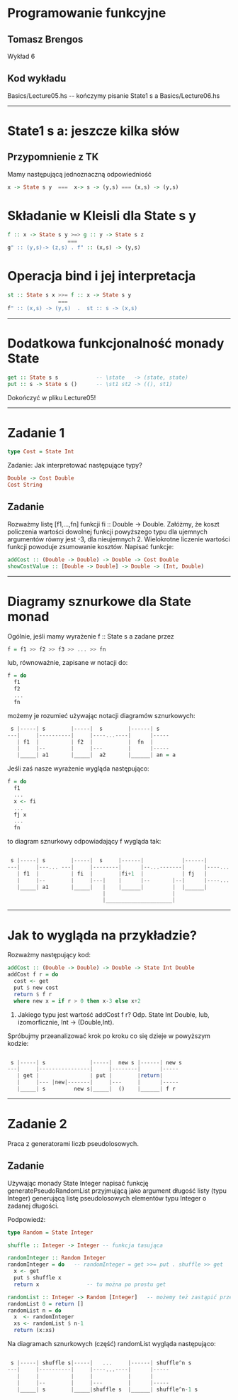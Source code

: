 # Programowanie funkcyjne

## Tomasz Brengos

Wykład 6


## Kod wykładu 
Basics/Lecture05.hs -- kończymy pisanie State1 s a
Basics/Lecture06.hs

---

# State1 s a: jeszcze kilka słów

## Przypomnienie z TK
Mamy następującą jednoznaczną odpowiedniość
```haskell
x -> State s y  ===  x-> s -> (y,s) === (x,s) -> (y,s)
```

# Składanie w Kleisli dla State s y
```haskell
f :: x -> State s y >=> g :: y -> State s z   
                   === 
g" :: (y,s)-> (z,s) . f" :: (x,s) -> (y,s)
```

# Operacja bind i jej interpretacja
```haskell
st :: State s x >>= f :: x -> State s y
                ===
f" :: (x,s) -> (y,s)  .  st :: s -> (x,s)  
```

---


# Dodatkowa funkcjonalność monady State

```haskell
get :: State s s            -- \state   -> (state, state)
put :: s -> State s ()      -- \st1 st2 -> ((), st1) 
```
Dokończyć w pliku Lecture05!

---

# Zadanie 1

```haskell
type Cost = State Int
```

Zadanie: Jak interpretować następujące typy?
```haskell
Double -> Cost Double
Cost String
```

## Zadanie
Rozważmy listę [f1,...,fn] funkcji fi :: Double -> Double. Załóżmy, że 
koszt policzenia wartości dowolnej funkcji powyższego typu dla ujemnych argumentów 
równy jest -3, dla nieujemnych 2. Wielokrotne liczenie wartości funkcji powoduje zsumowanie 
kosztów. Napisać funkcje:
```haskell
addCost :: (Double -> Double) -> Double -> Cost Double
showCostValue :: [Double -> Double] -> Double -> (Int, Double)
```

---

# Diagramy sznurkowe dla State monad

Ogólnie, jeśli mamy wyrażenie f :: State s a zadane przez
```haskell
f = f1 >> f2 >> f3 >> ... >> fn
```

lub, równoważnie, zapisane w notacji do:
```haskell
f = do
  f1
  f2
  ...
  fn
```

możemy je rozumieć używając notacji diagramów sznurkowych:
```haskell
 s |-----| s        |-----|  s        |------| s
---|     |----------|     |----...----|      |-----
   | f1  |          | f2  |           |  fn  |
   |     |--        |     |---        |      |-----
   |_____| a1       |_____|  a2       |______| an = a
```

Jeśli zaś nasze wyrażenie wygląda następująco:
```haskell
f = do
  f1
  ...
  x <- fi
  ...
  fj x
  ...
  fn
```
to diagram sznurkowy odpowiadający f wygląda tak:
```haskell

 s |-----| s        |-----|  s     |------|            |------|
---|     |---... ---|     |--------|      |--...-------|      |----...
   | f1  |          | fi  |        |fi+1  |            | fj   |
   |     |--        |     |---|    |      |--       |--|      |----...
   |_____| a1       |_____|   |    |______|         |  |______|
                              |                     |
                              |_____________________|

```


---

# Jak to wygląda na przykładzie?

Rozważmy następujący kod:
```haskell
addCost :: (Double -> Double) -> Double -> State Int Double
addCost f r = do
  cost <- get
  put $ new cost
  return $ f r
  where new x = if r > 0 then x-3 else x+2
```
1. Jakiego typu jest wartość addCost f r?
Odp. State Int Double, lub, izomorficznie, Int -> (Double,Int).

Spróbujmy przeanalizować krok po kroku co się dzieje w powyższym kodzie:
```haskell

 s |-----| s              |-----|  new s |------| new s
---|     |----------------|     |--------|      |-----
   | get |                | put |        |return|
   |     |--- |new|-------|     |---     |      |-----
   |_____| s         new s|_____|  ()    |______| f r

```

---

# Zadanie 2

Praca z generatorami liczb pseudolosowych.

## Zadanie
Używając monady State Integer napisać funkcję generatePseudoRandomList
przyjmującą jako argument długość listy (typu Integer) generującą listę pseudolosowych
elementów typu Integer o zadanej długości.

Podpowiedź:
```haskell
type Random = State Integer

shuffle :: Integer -> Integer -- funkcja tasująca

randomInteger :: Random Integer
randomInteger = do   -- randomInteger = get >>= put . shuffle >> get
  x <- get
  put $ shuffle x
  return x               -- tu można po prostu get

randomList :: Integer -> Random [Integer]   -- możemy też zastąpić przez repeatM n randomPickInteger
randomList 0 = return []
randomList n = do
  x  <- randomInteger
  xs <- randomList $ n-1
  return (x:xs)
```
Na diagramach sznurkowych (część) randomList wygląda następująco:
```haskell

 s |-----| shuffle s|-----|   ...     |------| shuffle^n s
---|     |----------|     |----...----|      |-----
   |     |          |     |           |      |
   |     |--        |     |---        |      |-----
   |_____| s        |_____|shuffle s  |______| shuffle^n-1 s

```

